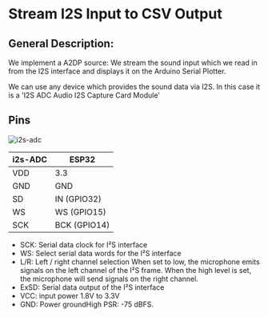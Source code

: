 
# Stream I2S Input to CSV Output

## General Description:
We implement a A2DP source: We stream the sound input which we read in from the I2S interface and displays it on the Arduino Serial Plotter. 

We can use any device which provides the sound data via I2S. In this case it is a 'I2S ADC Audio I2S Capture Card Module'


## Pins

![i2s-adc](https://pschatzmann.github.io/arduino-audio-tools/resources/I2S-ADC.jpg)


| i2s-ADC |  ESP32
| --------| ---------------
| VDD     |  3.3
| GND     |  GND
| SD      |  IN (GPIO32)
| WS      |  WS (GPIO15)
| SCK     |  BCK (GPIO14)


- SCK: Serial data clock for I²S interface
- WS: Select serial data words for the I²S interface
- L/R: Left / right channel selection
        When set to low, the microphone emits signals on the left channel of the I²S frame.
        When the high level is set, the microphone will send signals on the right channel.
- ExSD: Serial data output of the I²S interface
- VCC: input power 1.8V to 3.3V
- GND: Power groundHigh PSR: -75 dBFS.


